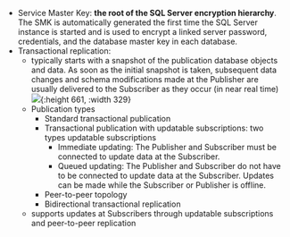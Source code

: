 - Service Master Key: **the root of the SQL Server encryption hierarchy**. The SMK is automatically generated the first time the SQL Server instance is started and is used to encrypt a linked server password, credentials, and the database master key in each database.
- Transactional replication:
	- typically starts with a snapshot of the publication database objects and data. As soon as the initial snapshot is taken, subsequent data changes and schema modifications made at the Publisher are usually delivered to the Subscriber as they occur (in near real time)
	  ![](https://learn.microsoft.com/en-us/sql/relational-databases/replication/transactional/media/trnsact.gif?view=sql-server-ver16){:height 661, :width 329}
	- Publication types
		- Standard transactional publication
		- Transactional publication with updatable subscriptions: two types updatable subscriptions
			- Immediate updating: The Publisher and Subscriber must be connected to update data at the Subscriber.
			- Queued updating: The Publisher and Subscriber do not have to be connected to update data at the Subscriber. Updates can be made while the Subscriber or Publisher is offline.
		- Peer-to-peer topology
		- Bidirectional transactional replication
	- supports updates at Subscribers through updatable subscriptions and peer-to-peer replication